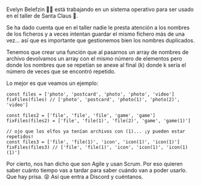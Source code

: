 Evelyn Belefzin 👩‍💻 está trabajando en un sistema operativo para ser usado en el taller de Santa Claus 🎅.

Se ha dado cuenta que en el taller nadie le presta atención a los nombres de los ficheros y a veces intentan guardar el mismo fichero más de una vez... así que es importante que gestionemos bien los nombres duplicados.

Tenemos que crear una función que al pasarnos un array de nombres de archivo devolvamos un array con el mismo número de elementos pero donde los nombres que se repetían se anexe al final (k) donde k sería el número de veces que se encontró repetido.

Lo mejor es que veamos un ejemplo:
```
const files = ['photo', 'postcard', 'photo', 'photo', 'video']
fixFiles(files) // ['photo', 'postcard', 'photo(1)', 'photo(2)', 'video']

const files2 = ['file', 'file', 'file', 'game', 'game']
fixFiles(files2) = ['file', 'file(1)', 'file(2)', 'game', 'game(1)']

// ojo que los elfos ya tenían archivos con (1)... ¡y pueden estar repetidos!
const files3 = ['file', 'file(1)', 'icon', 'icon(1)', 'icon(1)']
fixFiles(files3) // ['file', 'file(1)', 'icon', 'icon(1)', 'icon(1)(1)']
```
Por cierto, nos han dicho que son Agile y usan Scrum. Por eso quieren saber cuánto tiempo vas a tardar para saber cuándo van a poder usarlo. Que hay prisa. 😝 Así que entra a Discord y cuéntanos.